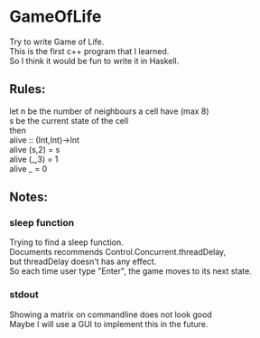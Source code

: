 # GameOfLife
Try to write Game of Life.  
This is the first c++ program that I learned.  
So I think it would be fun to write it in Haskell.  

## Rules:
let n be the number of neighbours a cell have (max 8)  
    s be the current state of the cell  
then  
    alive :: (Int,Int)->Int  
    alive (s,2) = s  
    alive (_,3) = 1  
    alive _ = 0  
## Notes:
### sleep function
Trying to find a sleep function.  
Documents recommends Control.Concurrent.threadDelay,  
but threadDelay doesn't has any effect.  
So each time user type "Enter", the game moves to its next state.  
### stdout
Showing a matrix on commandline does not look good  
Maybe I will use a GUI to implement this in the future.  